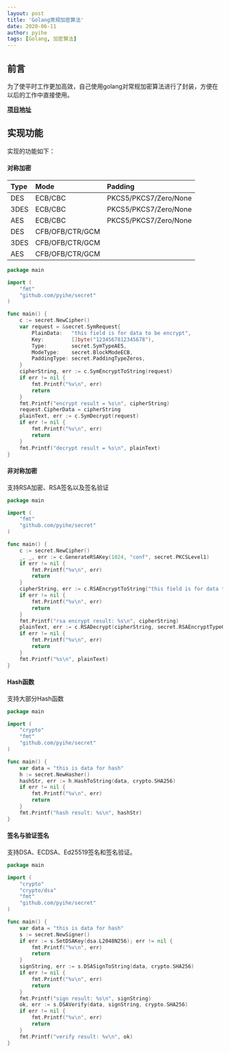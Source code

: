 ```yaml
---
layout: post
title: 'Golang常规加密算法'
date: 2020-06-11
author: pyihe
tags: [Golang, 加密算法]
---
```


## 前言

为了使平时工作更加高效，自己使用golang对常规加密算法进行了封装，方便在以后的工作中直接使用。

[**项目地址**](https://github.com/pyihe/secret)

## 实现功能

实现的功能如下：

#### 对称加密

|Type|Mode|Padding|
|:----|:----|:----|
|DES|ECB/CBC|PKCS5/PKCS7/Zero/None|
|3DES|ECB/CBC|PKCS5/PKCS7/Zero/None|
|AES|ECB/CBC|PKCS5/PKCS7/Zero/None|
|DES|CFB/OFB/CTR/GCM||
|3DES|CFB/OFB/CTR/GCM||
|AES|CFB/OFB/CTR/GCM||

```go
package main

import (
    "fmt"
    "github.com/pyihe/secret"
)

func main() {
    c := secret.NewCipher()
    var request = &secret.SymRequest{
        PlainData:   "this field is for data to be encrypt",
        Key:         []byte("1234567812345678"),
        Type:        secret.SymTypeAES,
        ModeType:    secret.BlockModeECB,
        PaddingType: secret.PaddingTypeZeros,
    }
    cipherString, err := c.SymEncryptToString(request)
    if err != nil {
        fmt.Printf("%v\n", err)
        return
    }
    fmt.Printf("encrypt result = %s\n", cipherString)
    request.CipherData = cipherString
    plainText, err := c.SymDecrypt(request)
    if err != nil {
        fmt.Printf("%v\n", err)
        return
    }
    fmt.Printf("decrypt result = %s\n", plainText)
}
```

#### 非对称加密

支持RSA加密、RSA签名以及签名验证

```go
package main

import (
    "fmt"
    "github.com/pyihe/secret"
)

func main() {
    c := secret.NewCipher()
    _, _, err := c.GenerateRSAKey(1024, "conf", secret.PKCSLevel1)
    if err != nil {
        fmt.Printf("%v\n", err)
        return
    }
    cipherString, err := c.RSAEncryptToString("this field is for data to be encrypt", secret.RSAEncryptTypeOAEP, nil)
    if err != nil {
        fmt.Printf("%v\n", err)
        return
    }
    fmt.Printf("rsa encrypt result: %s\n", cipherString)
    plainText, err := c.RSADecrypt(cipherString, secret.RSAEncryptTypeOAEP, nil)
    if err != nil {
        fmt.Printf("%v\n", err)
        return
    }
    fmt.Printf("%s\n", plainText)
}
```

#### Hash函数

支持大部分Hash函数

```go
package main

import (
	"crypto"
	"fmt"
	"github.com/pyihe/secret"
)

func main() {
    var data = "this is data for hash"
    h := secret.NewHasher()
    hashStr, err := h.HashToString(data, crypto.SHA256)
    if err != nil {
        fmt.Printf("%v\n", err)
        return
    }
    fmt.Printf("hash result: %s\n", hashStr)
}
```

#### 签名与验证签名

支持DSA、ECDSA、Ed25519签名和签名验证。

```go
package main

import (
    "crypto"
    "crypto/dsa"
    "fmt"
    "github.com/pyihe/secret"
)

func main() {
    var data = "this is data for hash"
    s := secret.NewSigner()
    if err := s.SetDSAKey(dsa.L2048N256); err != nil {
        fmt.Printf("%v\n", err)
        return
    }
    signString, err := s.DSASignToString(data, crypto.SHA256)
    if err != nil {
        fmt.Printf("%v\n", err)
        return
    }
    fmt.Printf("sign result: %s\n", signString)
    ok, err := s.DSAVerify(data, signString, crypto.SHA256)
    if err != nil {
        fmt.Printf("%v\n", err)
        return
    }
    fmt.Printf("verify result: %v\n", ok)
}
```